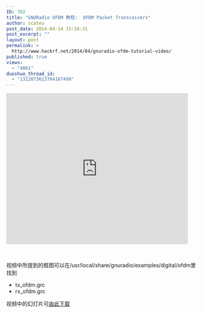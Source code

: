 ```yaml
---
ID: 702
title: "GNURadio OFDM 教程:  OFDM Packet Transceivers"
author: scateu
post_date: 2014-04-14 15:34:31
post_excerpt: ""
layout: post
permalink: >
  http://www.hackrf.net/2014/04/gnuradio-ofdm-tutorial-video/
published: true
views:
  - "4061"
duoshuo_thread_id:
  - "1312073613704167499"
---
```

<iframe width="320" height="240" style="width: 480px; height: 400px;" src="http://www.tudou.com/programs/view/html5embed.action?type=0&amp;code=uNMiZ88yYf8&amp;lcode=&amp;resourceId=365568264_06_05_99" allowtransparency="true" border="0" frameborder="0" scrolling="no"></iframe>

&nbsp;

视频中所提到的框图可以在/usr/local/share/gnuradio/examples/digital/ofdm里找到
<ul>
	<li>tx_ofdm.grc</li>
	<li>rx_ofdm.grc</li>
</ul>
视频中的幻灯片可<a href="https://fosdem.org/2014/schedule/event/tutorial_ofdm_packet_transceivers/attachments/slides/383/export/events/attachments/tutorial_ofdm_packet_transceivers/slides/383/MartinBraun_GNURadio_OFDM.pdf">由此下载</a>
